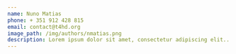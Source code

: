```yaml
---
name: Nuno Matias
phone: + 351 912 428 815
email: contact@t4hd.org
image_path: /img/authors/nmatias.png
description: Lorem ipsum dolor sit amet, consectetur adipiscing elit....
---
```

